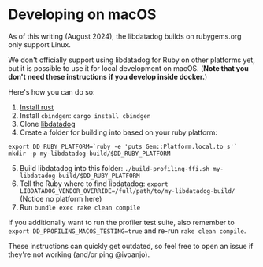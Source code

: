 # Developing on macOS

As of this writing (August 2024), the libdatadog builds on rubygems.org only support Linux.

We don't officially support using libdatadog for Ruby on other platforms yet, but it is possible to use it for local development on macOS.
(**Note that you don't need these instructions if you develop inside docker.**)

Here's how you can do so:

1. [Install rust](https://www.rust-lang.org/tools/install)
2. Install `cbindgen`: `cargo install cbindgen`
3. Clone [libdatadog](https://github.com/datadog/libdatadog)
4. Create a folder for building into based on your ruby platform:

```
export DD_RUBY_PLATFORM=`ruby -e 'puts Gem::Platform.local.to_s'`
mkdir -p my-libdatadog-build/$DD_RUBY_PLATFORM
```

5. Build libdatadog into this folder: `./build-profiling-ffi.sh my-libdatadog-build/$DD_RUBY_PLATFORM`
6. Tell the Ruby where to find libdatadog: `export LIBDATADOG_VENDOR_OVERRIDE=/full/path/to/my-libdatadog-build/` (Notice no platform here)
7. Run `bundle exec rake clean compile`

If you additionally want to run the profiler test suite, also remember to `export DD_PROFILING_MACOS_TESTING=true` and re-run `rake clean compile`.

These instructions can quickly get outdated, so feel free to open an issue if they're not working (and/or ping @ivoanjo).
